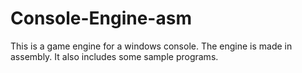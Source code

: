 # Console-Engine-asm
This is a game engine for a windows console. The engine is made in assembly. It also includes some sample programs.
